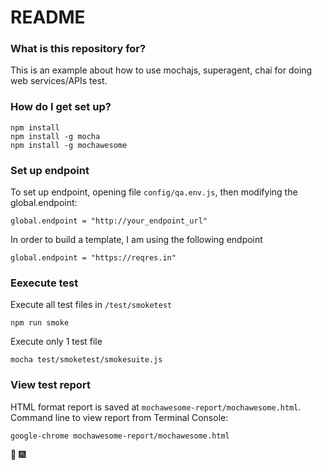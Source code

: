 # README #


### What is this repository for? ###
This is an example about how to use mochajs, superagent, chai for doing web services/APIs test.

### How do I get set up? ###
```
npm install
npm install -g mocha
npm install -g mochawesome
```

### Set up endpoint ###

To set up endpoint, opening file `config/qa.env.js`, then modifying the global.endpoint:
```
global.endpoint = "http://your_endpoint_url"
```
In order to build a template, I am using the following endpoint
```
global.endpoint = "https://reqres.in"
```

### Eexecute test ###

Execute all test files in `/test/smoketest`
```
npm run smoke
```

Execute only 1 test file
```
mocha test/smoketest/smokesuite.js
```

### View test report ###

HTML format report is saved at `mochawesome-report/mochawesome.html`.
Command line to view report from Terminal Console:
```
google-chrome mochawesome-report/mochawesome.html
```

:tada: :fireworks:
